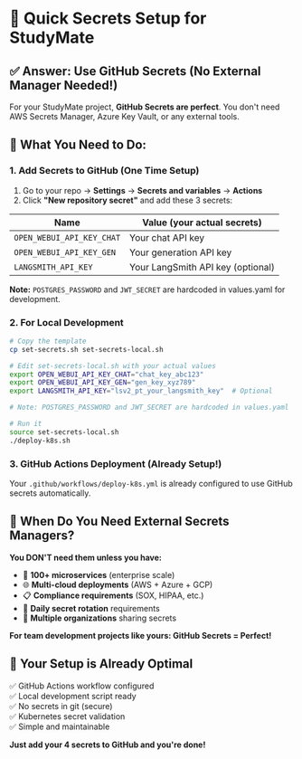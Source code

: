 # 🚀 Quick Secrets Setup for StudyMate

## ✅ **Answer: Use GitHub Secrets (No External Manager Needed!)**

For your StudyMate project, **GitHub Secrets are perfect**. You don't need AWS Secrets Manager, Azure Key Vault, or any external tools.

## 🎯 **What You Need to Do:**

### **1. Add Secrets to GitHub (One Time Setup)**
1. Go to your repo → **Settings** → **Secrets and variables** → **Actions**
2. Click **"New repository secret"** and add these 3 secrets:

| Name | Value (your actual secrets) |
|------|---------------------------|
| `OPEN_WEBUI_API_KEY_CHAT` | Your chat API key |
| `OPEN_WEBUI_API_KEY_GEN` | Your generation API key |
| `LANGSMITH_API_KEY` | Your LangSmith API key (optional) |

**Note:** `POSTGRES_PASSWORD` and `JWT_SECRET` are hardcoded in values.yaml for development.

### **2. For Local Development**
```bash
# Copy the template
cp set-secrets.sh set-secrets-local.sh

# Edit set-secrets-local.sh with your actual values
export OPEN_WEBUI_API_KEY_CHAT="chat_key_abc123"
export OPEN_WEBUI_API_KEY_GEN="gen_key_xyz789"
export LANGSMITH_API_KEY="lsv2_pt_your_langsmith_key"  # Optional

# Note: POSTGRES_PASSWORD and JWT_SECRET are hardcoded in values.yaml

# Run it
source set-secrets-local.sh
./deploy-k8s.sh
```

### **3. GitHub Actions Deployment (Already Setup!)**
Your `.github/workflows/deploy-k8s.yml` is already configured to use GitHub secrets automatically.

## 🤔 **When Do You Need External Secrets Managers?**

**You DON'T need them unless you have:**
- 🏢 **100+ microservices** (enterprise scale)
- 🌐 **Multi-cloud deployments** (AWS + Azure + GCP)
- 📋 **Compliance requirements** (SOX, HIPAA, etc.)
- 🔄 **Daily secret rotation** requirements
- 👥 **Multiple organizations** sharing secrets

**For team development projects like yours: GitHub Secrets = Perfect!**

## 🎉 **Your Setup is Already Optimal**

✅ GitHub Actions workflow configured  
✅ Local development script ready  
✅ No secrets in git (secure)  
✅ Kubernetes secret validation  
✅ Simple and maintainable  

**Just add your 4 secrets to GitHub and you're done!** 